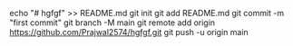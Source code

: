 echo "# hgfgf" >> README.md
git init
git add README.md
git commit -m "first commit"
git branch -M main
git remote add origin https://github.com/Prajwal2574/hgfgf.git
git push -u origin main
